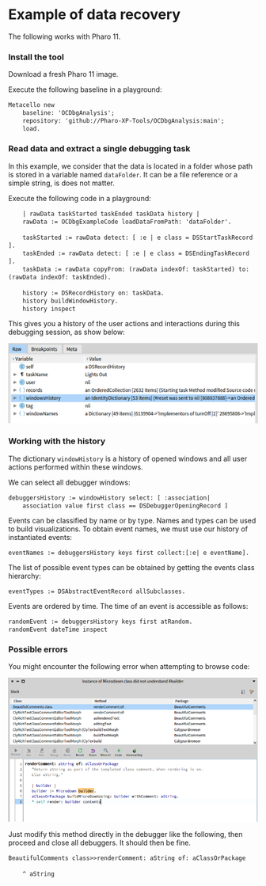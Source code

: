 # Example of data recovery

The following works with Pharo 11.

### Install the tool
Download a fresh Pharo 11 image.

Execute the following baseline in a playground:
```Smalltalk
Metacello new
    baseline: 'OCDbgAnalysis';
    repository: 'github://Pharo-XP-Tools/OCDbgAnalysis:main';
    load.
```
    

### Read data and extract a single debugging task

In this example, we consider that the data is located in a folder whose path is stored in a variable named `dataFolder`. It can be a file reference or a simple string, is does not matter.

Execute the following code in a playground:
```Smalltalk
	| rawData taskStarted taskEnded taskData history |
	rawData := OCDbgExampleCode loadDataFromPath: 'dataFolder'.

	taskStarted := rawData detect: [ :e | e class = DSStartTaskRecord ].
	taskEnded := rawData detect: [ :e | e class = DSEndingTaskRecord ].
	taskData := rawData copyFrom: (rawData indexOf: taskStarted) to: (rawData indexOf: taskEnded).

	history := DSRecordHistory on: taskData.
	history buildWindowHistory.
	history inspect
```

This gives you a history of the user actions and interactions during this debugging session, as show below:

![Window History example.](pictures/windowHistory.png)

### Working with the history
The dictionary `windowHistory` is a history of opened windows and all user actions performed within these windows.

We can select all debugger windows:
```Smalltalk
debuggersHistory := windowHistory select: [ :association| 
	association value first class == DSDebuggerOpeningRecord ]
```

Events can be classified by name or by type. Names and types can be used to build visualizations. To obtain event names, we must use our history of instantiated events:
```Smalltalk
eventNames := debuggersHistory keys first collect:[:e| e eventName].
```

The list of possible event types can be obtained by getting the events class hierarchy:
```Smalltalk
eventTypes := DSAbstractEventRecord allSubclasses.
```

Events are ordered by time. The time of an event is accessible as follows:
```Smalltalk
randomEvent := debuggersHistory keys first atRandom.
randomEvent dateTime inspect
```

### Possible errors
You might encounter the following error when attempting to browse code:

![This error may happen.](pictures/possible-error.png)

Just modify this method directly in the debugger like the following, then proceed and close all debuggers. It should then be fine.
```Smalltalk
BeautifulComments class>>renderComment: aString of: aClassOrPackage 
	
	^ aString
```
